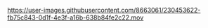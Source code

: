 https://user-images.githubusercontent.com/8663061/230453622-fb75c843-0d1f-4e3f-a16b-638b84fe2c22.mov
